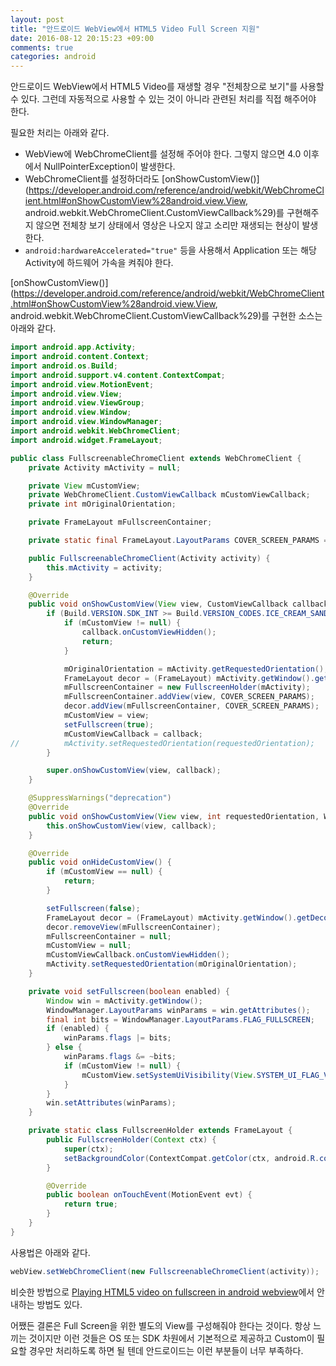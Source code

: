 ```yaml
---
layout: post
title: "안드로이드 WebView에서 HTML5 Video Full Screen 지원"
date: 2016-08-12 20:15:23 +09:00
comments: true
categories: android
---
```


안드로이드 WebView에서 HTML5 Video를 재생할 경우 "전체창으로 보기"를 사용할 수 있다. 그런데 자동적으로 사용할 수 있는 것이 아니라 관련된 처리를 직접 해주어야 한다.

필요한 처리는 아래와 같다.

* WebView에 WebChromeClient를 설정해 주어야 한다. 그렇지 않으면 4.0 이후에서 NullPointerException이 발생한다.
* WebChromeClient를 설정하더라도  [onShowCustomView()](https://developer.android.com/reference/android/webkit/WebChromeClient.html#onShowCustomView%28android.view.View, android.webkit.WebChromeClient.CustomViewCallback%29)를 구현해주지 않으면 전체창 보기 상태에서 영상은 나오지 않고 소리만 재생되는 현상이 발생한다.
* `android:hardwareAccelerated="true"` 등을 사용해서 Application 또는 해당 Activity에 하드웨어 가속을 켜줘야 한다.

[onShowCustomView()](https://developer.android.com/reference/android/webkit/WebChromeClient.html#onShowCustomView%28android.view.View, android.webkit.WebChromeClient.CustomViewCallback%29)를 구현한 소스는 아래와 같다.

```Java
import android.app.Activity;
import android.content.Context;
import android.os.Build;
import android.support.v4.content.ContextCompat;
import android.view.MotionEvent;
import android.view.View;
import android.view.ViewGroup;
import android.view.Window;
import android.view.WindowManager;
import android.webkit.WebChromeClient;
import android.widget.FrameLayout;

public class FullscreenableChromeClient extends WebChromeClient {
	private Activity mActivity = null;

	private View mCustomView;
	private WebChromeClient.CustomViewCallback mCustomViewCallback;
	private int mOriginalOrientation;

	private FrameLayout mFullscreenContainer;

	private static final FrameLayout.LayoutParams COVER_SCREEN_PARAMS = new FrameLayout.LayoutParams(ViewGroup.LayoutParams.MATCH_PARENT, ViewGroup.LayoutParams.MATCH_PARENT);

	public FullscreenableChromeClient(Activity activity) {
		this.mActivity = activity;
	}

	@Override
	public void onShowCustomView(View view, CustomViewCallback callback) {
		if (Build.VERSION.SDK_INT >= Build.VERSION_CODES.ICE_CREAM_SANDWICH) {
			if (mCustomView != null) {
				callback.onCustomViewHidden();
				return;
			}

			mOriginalOrientation = mActivity.getRequestedOrientation();
			FrameLayout decor = (FrameLayout) mActivity.getWindow().getDecorView();
			mFullscreenContainer = new FullscreenHolder(mActivity);
			mFullscreenContainer.addView(view, COVER_SCREEN_PARAMS);
			decor.addView(mFullscreenContainer, COVER_SCREEN_PARAMS);
			mCustomView = view;
			setFullscreen(true);
			mCustomViewCallback = callback;
//			mActivity.setRequestedOrientation(requestedOrientation);
		}

		super.onShowCustomView(view, callback);
	}

	@SuppressWarnings("deprecation")
	@Override
	public void onShowCustomView(View view, int requestedOrientation, WebChromeClient.CustomViewCallback callback) {
		this.onShowCustomView(view, callback);
	}

	@Override
	public void onHideCustomView() {
		if (mCustomView == null) {
			return;
		}

		setFullscreen(false);
		FrameLayout decor = (FrameLayout) mActivity.getWindow().getDecorView();
		decor.removeView(mFullscreenContainer);
		mFullscreenContainer = null;
		mCustomView = null;
		mCustomViewCallback.onCustomViewHidden();
		mActivity.setRequestedOrientation(mOriginalOrientation);
	}

	private void setFullscreen(boolean enabled) {
		Window win = mActivity.getWindow();
		WindowManager.LayoutParams winParams = win.getAttributes();
		final int bits = WindowManager.LayoutParams.FLAG_FULLSCREEN;
		if (enabled) {
			winParams.flags |= bits;
		} else {
			winParams.flags &= ~bits;
			if (mCustomView != null) {
				mCustomView.setSystemUiVisibility(View.SYSTEM_UI_FLAG_VISIBLE);
			}
		}
		win.setAttributes(winParams);
	}

	private static class FullscreenHolder extends FrameLayout {
		public FullscreenHolder(Context ctx) {
			super(ctx);
			setBackgroundColor(ContextCompat.getColor(ctx, android.R.color.black));
		}

		@Override
		public boolean onTouchEvent(MotionEvent evt) {
			return true;
		}
	}
}
```

사용법은 아래와 같다.

```Java
webView.setWebChromeClient(new FullscreenableChromeClient(activity));
```

비슷한 방법으로 [Playing HTML5 video on fullscreen in android webview](http://stackoverflow.com/a/16179544)에서 안내하는 방법도 있다.

어쨌든 결론은 Full Screen을 위한 별도의 View를 구성해줘야 한다는 것이다. 항상 느끼는 것이지만 이런 것들은 OS 또는 SDK 차원에서 기본적으로 제공하고 Custom이 필요할 경우만 처리하도록 하면 될 텐데 안드로이드는 이런 부분들이 너무 부족하다.
